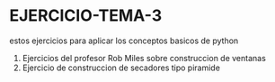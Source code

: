 # EJERCICIO-TEMA-3

estos ejercicios para aplicar los conceptos basicos de python

1. Ejercicios del profesor Rob Miles sobre construccion de ventanas
2. Ejercicio de construccion de secadores tipo piramide

